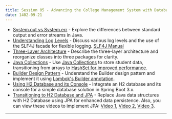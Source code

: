 ```yaml
---
title: Session 05 - Advancing the College Management System with Database Integration
date: 1402-09-21
---
```


* [System.out vs System.err](https://www.geeksforgeeks.org/difference-between-system-out-println-and-system-err-println-in-java/) - Explore the differences between standard output and error streams in Java.
* [Understanding Log Levels](https://stackabuse.com/guide-to-logging-in-spring-boot/) - Discuss various log levels and the use of the SLF4J facade for flexible logging. [SLF4J Manual](https://www.slf4j.org/manual.html)
* [Three-Layer Architecture](https://openclassrooms.com/en/courses/5684146-create-web-applications-efficiently-with-the-spring-boot-mvc-framework/6156961-organize-your-application-code-in-three-tier-architecture) - Describe the three-layer architecture and reorganize classes into three packages for clarity.
* [Java Collections](https://www.javatpoint.com/collections-in-java) - Use [Java Collections](https://www.geeksforgeeks.org/collections-in-java-2/) to store student data, transitioning from arrays to [HashSet for improved performance](https://www.baeldung.com/java-hashset-arraylist-contains-performance).
* [Builder Design Pattern](https://refactoring.guru/design-patterns/builder) - Understand the Builder design pattern and implement it using [Lombok's Builder annotation](https://projectlombok.org/features/Builder).
* [Using H2 Database and its Console](https://www.youtube.com/watch?v=z5O6bSiRPk8&list=LL) - Integrate an H2 database and its console for a simple database solution in Spring Boot 3.x.
* [Transitioning to H2 Database and JPA](https://mkyong.com/spring-boot/spring-boot-spring-data-jpa/) - Replace Java data structures with H2 Database using JPA for enhanced data persistence. Also, you can view these videos to implement JPA: [Video 1](https://www.youtube.com/watch?v=du99WcQztNU), [Video 2](https://www.youtube.com/watch?v=z3HnFBzn7DI), [Video 3](https://www.youtube.com/watch?v=lpcOSXWPXTk&t=479s).

---
